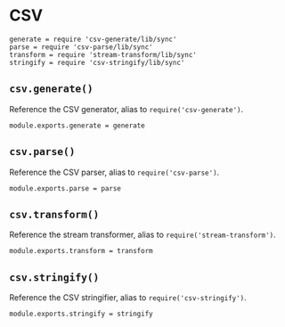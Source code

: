 
# CSV

    generate = require 'csv-generate/lib/sync'
    parse = require 'csv-parse/lib/sync'
    transform = require 'stream-transform/lib/sync'
    stringify = require 'csv-stringify/lib/sync'

## `csv.generate()`

Reference the CSV generator, alias to `require('csv-generate')`.

    module.exports.generate = generate

## `csv.parse()`

Reference the CSV parser, alias to `require('csv-parse')`.

    module.exports.parse = parse

## `csv.transform()`

Reference the stream transformer, alias to `require('stream-transform')`.

    module.exports.transform = transform

## `csv.stringify()`

Reference the CSV stringifier, alias to `require('csv-stringify')`.

    module.exports.stringify = stringify
